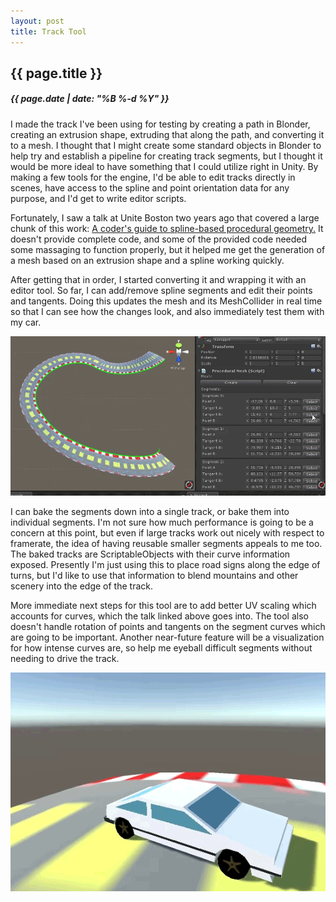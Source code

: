 ```yaml
---
layout: post
title: Track Tool
---
```

{{ page.title }}
----------------
<h5>{{ page.date | date: "%B %-d %Y" }}</h5>

I made the track I've been using for testing by creating a path in Blonder, creating
an extrusion shape, extruding that along the path, and converting it to a mesh. I
thought that I might create some standard objects in Blonder to help try and establish
a pipeline for creating track segments, but I thought it would be more ideal to have
something that I could utilize right in Unity. By making a few tools for the engine,
I'd be able to edit tracks directly in scenes, have access to the spline and point
orientation data for any purpose, and I'd get to write editor scripts.

Fortunately, I saw a talk at Unite Boston two years ago that covered a large
chunk of this work: <a href="https://www.youtube.com/watch?v=o9RK6O2kOKo">A coder's guide to spline-based procedural geometry.</a>
It doesn't provide complete code, and some of the provided code needed some massaging
to function properly, but it helped me get the generation of a mesh based on an
extrusion shape and a spline working quickly.

After getting that in order, I started converting it and wrapping it with an editor
tool. So far, I can add/remove spline segments and edit their points and tangents. Doing
this updates the mesh and its MeshCollider in real time so that I can see how the changes
look, and also immediately test them with my car.

<img src="/images/2017/Jan/TrackTool.gif">

I can bake the segments down into a single track, or bake them into individual segments.
I'm not sure how much performance is going to be a concern at this point, but even
if large tracks work out nicely with respect to framerate, the idea of having reusable
smaller segments appeals to me too. The baked tracks are ScriptableObjects with their
curve information exposed. Presently I'm just using this to place road signs along
the edge of turns, but I'd like to use that information to blend mountains and other
scenery into the edge of the track.

More immediate next steps for this tool are to add better UV scaling which accounts
for curves, which the talk linked above goes into. The tool also doesn't handle
rotation of points and tangents on the segment curves which are going to be important.
Another near-future feature will be a visualization for how intense curves are,
so help me eyeball difficult segments without needing to drive the track.

<img src="/images/2017/Jan/CarOnGeneratedTrack.gif">
